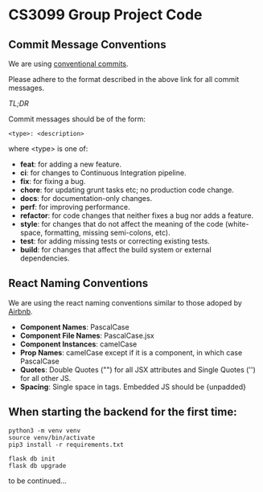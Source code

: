 # CS3099 Group Project Code

## Commit Message Conventions 

We are using [conventional commits](https://www.conventionalcommits.org/en/v1.0.0/). 

Please adhere to the format described in the above link for all commit messages. 

*TL;DR*

Commit messages should be of the form:

```
<type>: <description>
```

where \<type> is one of:

- **feat**: for adding a new feature.
- **ci**: for changes to Continuous Integration pipeline. 
- **fix**: for fixing a bug.
- **chore**: for updating grunt tasks etc; no production code change.
- **docs**: for documentation-only changes.
- **perf**: for improving performance.
- **refactor**: for code changes that neither fixes a bug nor adds a feature.
- **style**: for changes that do not affect the meaning of the code (white-space, formatting, missing semi-colons, etc).
- **test**: for adding missing tests or correcting existing tests.
- **build**: for changes that affect the build system or external dependencies.

## React Naming Conventions

We are using the react naming conventions similar to those adoped by [Airbnb](https://github.com/airbnb/javascript/tree/master/react#naming).

- **Component Names**: PascalCase
- **Component File Names**: PascalCase.jsx
- **Component Instances**: camelCase
- **Prop Names**: camelCase except if it is a component, in which case PascalCase
- **Quotes**: Double Quotes ("") for all JSX attributes and Single Quotes ('') for all other JS. 
- **Spacing**: Single space in <SelfClosing /> tags. Embedded JS should be {unpadded}

## When starting the backend for the first time:

```
python3 -m venv venv
source venv/bin/activate
pip3 install -r requirements.txt

flask db init
flask db upgrade
```
to be continued...
